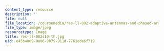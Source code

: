 ```yaml
---
content_type: resource
description: ''
file: null
file_location: /coursemedia/res-ll-002-adaptive-antennas-and-phased-arrays-spring-2010/e45b40098a069b79911d7761eda6f719_res-ll-002s10-th.jpg
file_type: image/jpeg
resourcetype: Image
title: res-ll-002s10-th.jpg
uid: e45b4009-8a06-9b79-911d-7761eda6f719
---
```

